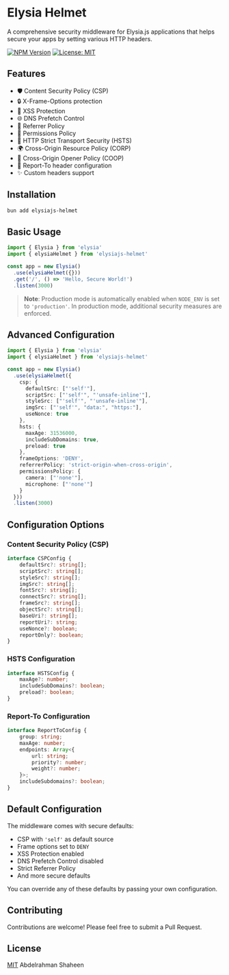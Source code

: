 # Elysia Helmet

A comprehensive security middleware for Elysia.js applications that helps secure your apps by setting various HTTP headers.

[![NPM Version](https://img.shields.io/npm/v/elysiajs-helmet)](https://www.npmjs.com/package/elysiajs-helmet)
[![License: MIT](https://img.shields.io/badge/License-MIT-yellow.svg)](https://opensource.org/licenses/MIT)

## Features

- 🛡️ Content Security Policy (CSP)
- 🔒 X-Frame-Options protection
- 🚫 XSS Protection
- 🌐 DNS Prefetch Control
- 📜 Referrer Policy
- 🔑 Permissions Policy
- 🔐 HTTP Strict Transport Security (HSTS)
- 🌍 Cross-Origin Resource Policy (CORP)
- 🚪 Cross-Origin Opener Policy (COOP)
- 📝 Report-To header configuration
- ✨ Custom headers support

## Installation

```bash
bun add elysiajs-helmet
```

## Basic Usage

```typescript
import { Elysia } from 'elysia'
import { elysiaHelmet } from 'elysiajs-helmet'

const app = new Elysia()
  .use(elysiaHelmet({}))
  .get('/', () => 'Hello, Secure World!')
  .listen(3000)
```

> **Note**: Production mode is automatically enabled when `NODE_ENV` is set to `'production'`. In production mode, additional security measures are enforced.

## Advanced Configuration

```typescript
import { Elysia } from 'elysia'
import { elysiaHelmet } from 'elysiajs-helmet'

const app = new Elysia()
  .use(elysiaHelmet({
    csp: {
      defaultSrc: ["'self'"],
      scriptSrc: ["'self'", "'unsafe-inline'"],
      styleSrc: ["'self'", "'unsafe-inline'"],
      imgSrc: ["'self'", "data:", "https:"],
      useNonce: true
    },
    hsts: {
      maxAge: 31536000,
      includeSubDomains: true,
      preload: true
    },
    frameOptions: 'DENY',
    referrerPolicy: 'strict-origin-when-cross-origin',
    permissionsPolicy: {
      camera: ["'none'"],
      microphone: ["'none'"]
    }
  }))
  .listen(3000)
```

## Configuration Options

### Content Security Policy (CSP)

```typescript
interface CSPConfig {
    defaultSrc?: string[];
    scriptSrc?: string[];
    styleSrc?: string[];
    imgSrc?: string[];
    fontSrc?: string[];
    connectSrc?: string[];
    frameSrc?: string[];
    objectSrc?: string[];
    baseUri?: string[];
    reportUri?: string;
    useNonce?: boolean;
    reportOnly?: boolean;
}
```

### HSTS Configuration

```typescript
interface HSTSConfig {
    maxAge?: number;
    includeSubDomains?: boolean;
    preload?: boolean;
}
```

### Report-To Configuration

```typescript
interface ReportToConfig {
    group: string;
    maxAge: number;
    endpoints: Array<{
        url: string;
        priority?: number;
        weight?: number;
    }>;
    includeSubdomains?: boolean;
}
```

## Default Configuration

The middleware comes with secure defaults:

- CSP with `'self'` as default source
- Frame options set to `DENY`
- XSS Protection enabled
- DNS Prefetch Control disabled
- Strict Referrer Policy
- And more secure defaults

You can override any of these defaults by passing your own configuration.

## Contributing

Contributions are welcome! Please feel free to submit a Pull Request.

## License

[MIT](https://github.com/aashahin/elysiajs-helmet/blob/main/LICENSE) Abdelrahman Shaheen
